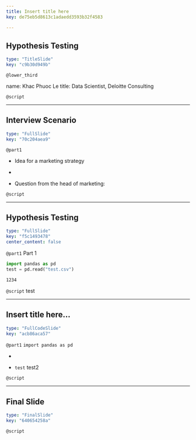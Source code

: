 ```yaml
---
title: Insert title here
key: de75eb5d8613c1adaedd3593b32f4583

---
```

## Hypothesis Testing

```yaml
type: "TitleSlide"
key: "c9b30d949b"
```

`@lower_third`

name: Khac Phuoc Le
title: Data Scientist, Deloitte Consulting


`@script`



---
## Interview Scenario

```yaml
type: "FullSlide"
key: "70c204aea9"
```

`@part1`
- Idea for a marketing strategy

 - 

- Question from the head of marketing:


`@script`



---
## Hypothesis Testing

```yaml
type: "FullSlide"
key: "f5c1493478"
center_content: false
```

`@part1`
Part 1

```python
import pandas as pd
test = pd.read("test.csv")
```

```
1234
```


`@script`
test


---
## Insert title here...

```yaml
type: "FullCodeSlide"
key: "acb86aca57"
```

`@part1`
```import pandas as pd```

- 

- `test` test2


`@script`



---
## Final Slide

```yaml
type: "FinalSlide"
key: "640654258a"
```

`@script`


